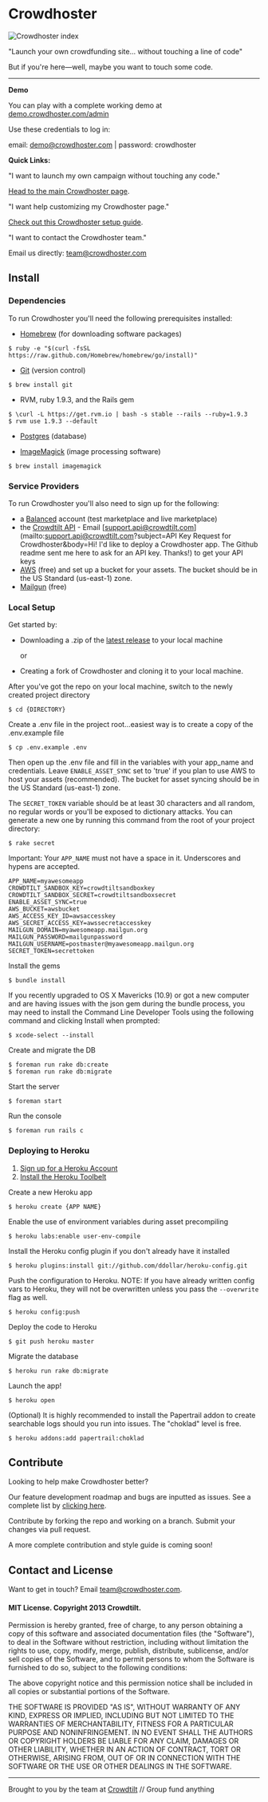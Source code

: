 # Crowdhoster

![Crowdhoster index](https://s3.amazonaws.com/crowdhoster/github_assets/readmeScreenshot.png)

"Launch your own crowdfunding site... without touching a line of code"

But if you're here&mdash;well, maybe you want to touch some code.

---
**Demo**

You can play with a complete working demo at [demo.crowdhoster.com/admin](http://demo.crowdhoster.com/admin)

Use these credentials to log in:

email: demo@crowdhoster.com | password: crowdhoster

**Quick Links:**

"I want to launch my own campaign without touching any code."

[Head to the main Crowdhoster page](http://crowdhoster.com).

"I want help customizing my Crowdhoster page."

[Check out this Crowdhoster setup guide](http://www.crowdhoster.com/setup).

"I want to contact the Crowdhoster team."

Email us directly: [team@crowdhoster.com](mailto:team@crowdhoster.com)

## Install

### Dependencies
To run Crowdhoster you'll need the following prerequisites installed:

* [Homebrew](http://brew.sh/) (for downloading software packages)

```
$ ruby -e "$(curl -fsSL https://raw.github.com/Homebrew/homebrew/go/install)"
```
* [Git](http://git-scm.com/) (version control)

```
$ brew install git
```
* RVM, ruby 1.9.3, and the Rails gem

```
$ \curl -L https://get.rvm.io | bash -s stable --rails --ruby=1.9.3
$ rvm use 1.9.3 --default
```
* [Postgres](https://devcenter.heroku.com/articles/heroku-postgresql#local-setup) (database)

* [ImageMagick](http://www.imagemagick.org/script/index.php) (image processing software)

```
$ brew install imagemagick
```

### Service Providers
To run Crowdhoster you'll also need to sign up for the following:

* a [Balanced](https://www.balancedpayments.com/) account (test marketplace and live marketplace)
* the [Crowdtilt API](https://www.crowdtilt.com/learn/developers) - Email [support.api@crowdtilt.com](mailto:support.api@crowdtilt.com?subject=API Key Request for Crowdhoster&body=Hi! I'd like to deploy a Crowdhoster app. The Github readme sent me here to ask for an API key. Thanks!) to get your API keys
* [AWS](http://aws.amazon.com/s3/) (free) and set up a bucket for your assets. The bucket should be in the US Standard (us-east-1) zone.
* [Mailgun](http://www.mailgun.com/) (free)

### Local Setup

Get  started by:

* Downloading a .zip of the [latest release](https://github.com/Crowdtilt/Crowdhoster/releases) to your local machine

  or

* Creating a fork of Crowdhoster and cloning it to your local machine.



After you've got the repo on your local machine, switch to the newly created project directory

```
$ cd {DIRECTORY}
```

Create a .env file in the project root…easiest way is to create a copy of the .env.example file


```
$ cp .env.example .env
```


Then open up the .env file and fill in the variables with your app_name and credentials. Leave ```ENABLE_ASSET_SYNC``` set to 'true' if you plan to use AWS to host your assets (recommended). The bucket for asset syncing should be in the US Standard (us-east-1) zone.

The ```SECRET_TOKEN``` variable should be at least 30 characters and all random, no regular words or you'll be exposed to dictionary attacks.  You can generate a new one by running this command from the root of your project directory:

```
$ rake secret
```

Important: Your ```APP_NAME``` must not have a space in it. Underscores and hypens are accepted.

```
APP_NAME=myawesomeapp
CROWDTILT_SANDBOX_KEY=crowdtiltsandboxkey
CROWDTILT_SANDBOX_SECRET=crowdtiltsandboxsecret
ENABLE_ASSET_SYNC=true
AWS_BUCKET=awsbucket
AWS_ACCESS_KEY_ID=awsaccesskey
AWS_SECRET_ACCESS_KEY=awssecretaccesskey
MAILGUN_DOMAIN=myawesomeapp.mailgun.org
MAILGUN_PASSWORD=mailgunpassword
MAILGUN_USERNAME=postmaster@myawesomeapp.mailgun.org
SECRET_TOKEN=secrettoken
```

Install the gems

```
$ bundle install
```

If you recently upgraded to OS X Mavericks (10.9) or got a new computer and are having issues with the json gem during the bundle process, you may need to install the Command Line Developer Tools using the following command and clicking Install when prompted:

```
$ xcode-select --install
```

Create and migrate the DB

```
$ foreman run rake db:create
$ foreman run rake db:migrate
```

Start the server

```
$ foreman start
```

Run the console

```
$ foreman run rails c
```

### Deploying to Heroku

1. [Sign up for a Heroku Account](https://www.heroku.com/)
2. [Install the Heroku Toolbelt](https://toolbelt.heroku.com/)

Create a new Heroku app

```
$ heroku create {APP NAME}
```

Enable the use of environment variables during asset precompiling

```
$ heroku labs:enable user-env-compile
```

Install the Heroku config plugin if you don't already have it installed

```
$ heroku plugins:install git://github.com/ddollar/heroku-config.git
```

Push the configuration to Heroku.
NOTE: If you have already written config vars to Heroku, they will not be overwritten unless you pass the `--overwrite` flag as well.

```
$ heroku config:push
```

Deploy the code to Heroku

```
$ git push heroku master
```

Migrate the database

```
$ heroku run rake db:migrate
```

Launch the app!

```
$ heroku open
```

(Optional) It is highly recommended to install the Papertrail addon to create searchable logs should you run into issues. The "choklad" level is free.

```
$ heroku addons:add papertrail:choklad
```

## Contribute

Looking to help make Crowdhoster better?

Our feature development roadmap and bugs are inputted as issues. See a complete list by [clicking here](https://github.com/Crowdtilt/Crowdhoster/issues).

Contribute by forking the repo and working on a branch. Submit your changes via pull request.

A more complete contribution and style guide is coming soon!

## Contact and License

Want to get in touch? Email [team@crowdhoster.com](mailto:team@crowdhoster.com).

#### MIT License. Copyright 2013 Crowdtilt.
Permission is hereby granted, free of charge, to any person obtaining
a copy of this software and associated documentation files (the
"Software"), to deal in the Software without restriction, including
without limitation the rights to use, copy, modify, merge, publish,
distribute, sublicense, and/or sell copies of the Software, and to
permit persons to whom the Software is furnished to do so, subject to
the following conditions:

The above copyright notice and this permission notice shall be
included in all copies or substantial portions of the Software.

THE SOFTWARE IS PROVIDED "AS IS", WITHOUT WARRANTY OF ANY KIND,
EXPRESS OR IMPLIED, INCLUDING BUT NOT LIMITED TO THE WARRANTIES OF
MERCHANTABILITY, FITNESS FOR A PARTICULAR PURPOSE AND
NONINFRINGEMENT. IN NO EVENT SHALL THE AUTHORS OR COPYRIGHT HOLDERS BE
LIABLE FOR ANY CLAIM, DAMAGES OR OTHER LIABILITY, WHETHER IN AN ACTION
OF CONTRACT, TORT OR OTHERWISE, ARISING FROM, OUT OF OR IN CONNECTION
WITH THE SOFTWARE OR THE USE OR OTHER DEALINGS IN THE SOFTWARE.

---
Brought to you by the team at [Crowdtilt](http://crowdtilt.com) // Group fund anything
